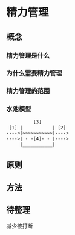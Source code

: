 # 精力管理

## 概念

### 精力管理是什么

### 为什么需要精力管理

### 精力管理的范围

### 水池模型

```txt
          [3]
 [1] |           | [2]
---->|~~~~~~~~~~~|---->
---->| - -[4]- - |---->
     |___________|
```

## 原则

## 方法


## 待整理

减少被打断
